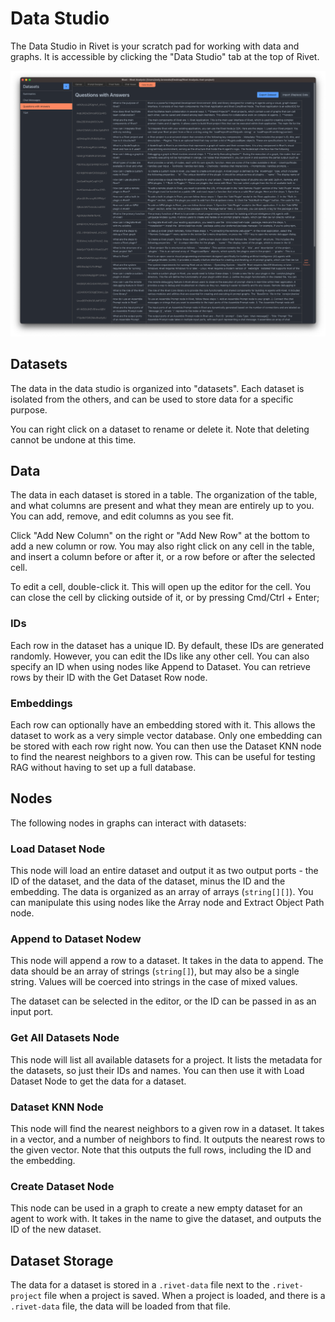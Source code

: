 # Data Studio

The Data Studio in Rivet is your scratch pad for working with data and graphs. It is accessible by clicking the "Data Studio" tab at the top of Rivet.

![Data Studio](./assets/data-studio.png)

## Datasets

The data in the data studio is organized into "datasets". Each dataset is isolated from the others, and can be used to store data for a specific purpose.

You can right click on a dataset to rename or delete it. Note that deleting cannot be undone at this time.

## Data

The data in each dataset is stored in a table. The organization of the table, and what columns are present and what they mean are entirely up to you. You can add, remove, and edit columns as you see fit.

Click "Add New Column" on the right or "Add New Row" at the bottom to add a new column or row. You may also right click on any cell in the table, and insert a column before or after it, or a row before or after the selected cell.

To edit a cell, double-click it. This will open up the editor for the cell. You can close the cell by clicking outside of it, or by pressing Cmd/Ctrl + Enter;

### IDs

Each row in the dataset has a unique ID. By default, these IDs are generated randomly. However, you can edit the IDs like any other cell. You can also specify an ID when using nodes like Append to Dataset. You can retrieve rows by their ID with the Get Dataset Row node.

### Embeddings

Each row can optionally have an embedding stored with it. This allows the dataset to work as a very simple vector database. Only one embedding can be stored with each row right now. You can then use the Dataset KNN node to find the nearest neighbors to a given row. This can be useful for testing RAG without having to set up a full database.

## Nodes

The following nodes in graphs can interact with datasets:

### Load Dataset Node

This node will load an entire dataset and output it as two output ports - the ID of the dataset, and the data of the dataset, minus the ID and the embedding. The data is organized as an array of arrays (`string[][]`). You can manipulate this using nodes like the Array node and Extract Object Path node.

### Append to Dataset Nodew

This node will append a row to a dataset. It takes in the data to append. The data should be an array of strings (`string[]`), but may
also be a single string. Values will be coerced into strings in the case of mixed values.

The dataset can be selected in the editor, or the ID can be passed in as an input port.

### Get All Datasets Node

This node will list all available datasets for a project. It lists the metadata for the datasets, so just their IDs and names. You can then use it with Load Dataset Node to get the data for a dataset.

### Dataset KNN Node

This node will find the nearest neighbors to a given row in a dataset. It takes in a vector, and a number of neighbors to find. It outputs the nearest rows to the given vector. Note that this outputs the full rows, including the ID and the embedding.

### Create Dataset Node

This node can be used in a graph to create a new empty dataset for an agent to work with. It takes in the name to give the dataset, and outputs the ID of the new dataset.

## Dataset Storage

The data for a dataset is stored in a `.rivet-data` file next to the `.rivet-project` file when a project is saved. When a project is loaded, and there is a `.rivet-data` file, the data will be loaded from that file.
